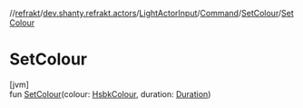 //[refrakt](../../../../../index.md)/[dev.shanty.refrakt.actors](../../../index.md)/[LightActorInput](../../index.md)/[Command](../index.md)/[SetColour](index.md)/[SetColour](-set-colour.md)

# SetColour

[jvm]\
fun [SetColour](-set-colour.md)(colour: [HsbkColour](../../../../dev.shanty.refrakt.models/-hsbk-colour/index.md), duration: [Duration](https://kotlinlang.org/api/latest/jvm/stdlib/kotlin.time/-duration/index.html))
